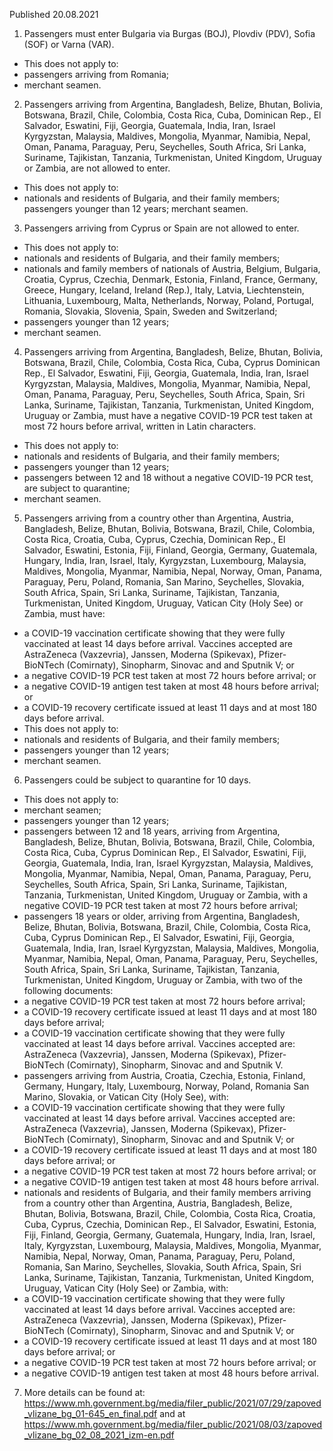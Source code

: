 Published 20.08.2021
1. Passengers must enter Bulgaria via Burgas (BOJ), Plovdiv (PDV), Sofia (SOF) or Varna (VAR).
- This does not apply to:
- passengers arriving from Romania;
- merchant seamen.
2. Passengers arriving from Argentina, Bangladesh, Belize, Bhutan, Bolivia, Botswana, Brazil, Chile, Colombia, Costa Rica, Cuba, Dominican Rep., El Salvador, Eswatini, Fiji, Georgia, Guatemala, India, Iran, Israel Kyrgyzstan, Malaysia, Maldives, Mongolia, Myanmar, Namibia, Nepal, Oman, Panama, Paraguay, Peru, Seychelles, South Africa, Sri Lanka, Suriname, Tajikistan, Tanzania, Turkmenistan, United Kingdom, Uruguay or Zambia, are not allowed to enter.
- This does not apply to:
- nationals and residents of Bulgaria, and their family members;
passengers younger than 12 years;
merchant seamen.
3. Passengers arriving from Cyprus or Spain are not allowed to enter.
- This does not apply to:
- nationals and residents of Bulgaria, and their family members;
- nationals and family members of nationals of Austria, Belgium, Bulgaria, Croatia, Cyprus, Czechia, Denmark, Estonia, Finland, France, Germany, Greece, Hungary, Iceland, Ireland (Rep.), Italy, Latvia, Liechtenstein, Lithuania, Luxembourg, Malta, Netherlands, Norway, Poland, Portugal, Romania, Slovakia, Slovenia, Spain, Sweden and Switzerland;
- passengers younger than 12 years;
- merchant seamen.
4. Passengers arriving from Argentina, Bangladesh, Belize, Bhutan, Bolivia, Botswana, Brazil, Chile, Colombia, Costa Rica, Cuba, Cyprus Dominican Rep., El Salvador, Eswatini, Fiji, Georgia, Guatemala, India, Iran, Israel Kyrgyzstan, Malaysia, Maldives, Mongolia, Myanmar, Namibia, Nepal, Oman, Panama, Paraguay, Peru, Seychelles, South Africa, Spain, Sri Lanka, Suriname, Tajikistan, Tanzania, Turkmenistan, United Kingdom, Uruguay or Zambia, must have a negative COVID-19 PCR test taken at most 72 hours before arrival, written in Latin characters.
- This does not apply to:
- nationals and residents of Bulgaria, and their family members;
- passengers younger than 12 years;
- passengers between 12 and 18 without a negative COVID-19 PCR test, are subject to quarantine;
- merchant seamen.
5. Passengers arriving from a country other than Argentina, Austria, Bangladesh, Belize, Bhutan, Bolivia, Botswana, Brazil, Chile, Colombia, Costa Rica, Croatia, Cuba, Cyprus, Czechia, Dominican Rep., El Salvador, Eswatini, Estonia, Fiji, Finland, Georgia, Germany, Guatemala, Hungary, India, Iran, Israel, Italy, Kyrgyzstan, Luxembourg, Malaysia, Maldives, Mongolia, Myanmar, Namibia, Nepal, Norway, Oman, Panama, Paraguay, Peru, Poland, Romania, San Marino, Seychelles, Slovakia, South Africa, Spain, Sri Lanka, Suriname, Tajikistan, Tanzania, Turkmenistan, United Kingdom, Uruguay, Vatican City (Holy See) or Zambia, must have:
- a COVID-19 vaccination certificate showing that they were fully vaccinated at least 14 days before arrival. Vaccines accepted are AstraZeneca (Vaxzevria), Janssen, Moderna (Spikevax), Pfizer-BioNTech (Comirnaty), Sinopharm, Sinovac and and Sputnik V; or
- a negative COVID-19 PCR test taken at most 72 hours before arrival; or
- a negative COVID-19 antigen test taken at most 48 hours before arrival; or
- a COVID-19 recovery certificate issued at least 11 days and at most 180 days before arrival.
- This does not apply to:
- nationals and residents of Bulgaria, and their family members;
- passengers younger than 12 years;
- merchant seamen.
6. Passengers could be subject to quarantine for 10 days.
- This does not apply to:
- merchant seamen;
- passengers younger than 12 years;
- passengers between 12 and 18 years, arriving from Argentina, Bangladesh, Belize, Bhutan, Bolivia, Botswana, Brazil, Chile, Colombia, Costa Rica, Cuba, Cyprus Dominican Rep., El Salvador, Eswatini, Fiji, Georgia, Guatemala, India, Iran, Israel Kyrgyzstan, Malaysia, Maldives, Mongolia, Myanmar, Namibia, Nepal, Oman, Panama, Paraguay, Peru, Seychelles, South Africa, Spain, Sri Lanka, Suriname, Tajikistan, Tanzania, Turkmenistan, United Kingdom, Uruguay or Zambia, with a negative COVID-19 PCR test taken at most 72 hours before arrival;
- passengers 18 years or older, arriving from Argentina, Bangladesh, Belize, Bhutan, Bolivia, Botswana, Brazil, Chile, Colombia, Costa Rica, Cuba, Cyprus Dominican Rep., El Salvador, Eswatini, Fiji, Georgia, Guatemala, India, Iran, Israel Kyrgyzstan, Malaysia, Maldives, Mongolia, Myanmar, Namibia, Nepal, Oman, Panama, Paraguay, Peru, Seychelles, South Africa, Spain, Sri Lanka, Suriname, Tajikistan, Tanzania, Turkmenistan, United Kingdom, Uruguay or Zambia, with two of the following documents:
- a negative COVID-19 PCR test taken at most 72 hours before arrival;
- a COVID-19 recovery certificate issued at least 11 days and at most 180 days before arrival;
- a COVID-19 vaccination certificate showing that they were fully vaccinated at least 14 days before arrival. Vaccines accepted are: AstraZeneca (Vaxzevria), Janssen, Moderna (Spikevax), Pfizer-BioNTech (Comirnaty), Sinopharm, Sinovac and and Sputnik V.
- passengers arriving from Austria, Croatia, Czechia, Estonia, Finland, Germany, Hungary, Italy, Luxembourg, Norway, Poland, Romania San Marino, Slovakia, or Vatican City (Holy See), with:
- a COVID-19 vaccination certificate showing that they were fully vaccinated at least 14 days before arrival. Vaccines accepted are: AstraZeneca (Vaxzevria), Janssen, Moderna (Spikevax), Pfizer-BioNTech (Comirnaty), Sinopharm, Sinovac and and Sputnik V; or
- a COVID-19 recovery certificate issued at least 11 days and at most 180 days before arrival; or
- a negative COVID-19 PCR test taken at most 72 hours before arrival; or
- a negative COVID-19 antigen test taken at most 48 hours before arrival.
- nationals and residents of Bulgaria, and their family members arriving from a country other than Argentina, Austria, Bangladesh, Belize, Bhutan, Bolivia, Botswana, Brazil, Chile, Colombia, Costa Rica, Croatia, Cuba, Cyprus, Czechia, Dominican Rep., El Salvador, Eswatini, Estonia, Fiji, Finland, Georgia, Germany, Guatemala, Hungary, India, Iran, Israel, Italy, Kyrgyzstan, Luxembourg, Malaysia, Maldives, Mongolia, Myanmar, Namibia, Nepal, Norway, Oman, Panama, Paraguay, Peru, Poland, Romania, San Marino, Seychelles, Slovakia, South Africa, Spain, Sri Lanka, Suriname, Tajikistan, Tanzania, Turkmenistan, United Kingdom, Uruguay, Vatican City (Holy See) or Zambia, with:
- a COVID-19 vaccination certificate showing that they were fully vaccinated at least 14 days before arrival. Vaccines accepted are: AstraZeneca (Vaxzevria), Janssen, Moderna (Spikevax), Pfizer-BioNTech (Comirnaty), Sinopharm, Sinovac and and Sputnik V; or
- a COVID-19 recovery certificate issued at least 11 days and at most 180 days before arrival; or
- a negative COVID-19 PCR test taken at most 72 hours before arrival; or
- a negative COVID-19 antigen test taken at most 48 hours before arrival.
7. More details can be found at: <a href="https://www.mh.government.bg/media/filer_public/2021/07/29/zapoved_vlizane_bg_01-645_en_final.pdf">https://www.mh.government.bg/media/filer_public/2021/07/29/zapoved_vlizane_bg_01-645_en_final.pdf</a>
and at <a href="https://www.mh.government.bg/media/filer_public/2021/08/03/zapoved_vlizane_bg_02_08_2021_izm-en.pdf">https://www.mh.government.bg/media/filer_public/2021/08/03/zapoved_vlizane_bg_02_08_2021_izm-en.pdf</a>

